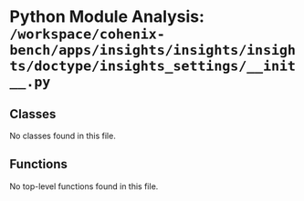 # Python Module Analysis: `/workspace/cohenix-bench/apps/insights/insights/insights/doctype/insights_settings/__init__.py`

## Classes

No classes found in this file.


## Functions

No top-level functions found in this file.
